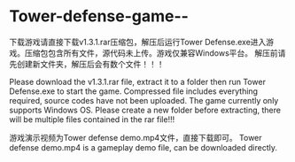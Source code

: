 # Tower-defense-game--
下载游戏请直接下载v1.3.1.rar压缩包，解压后运行Tower Defense.exe进入游戏。压缩包包含所有文件，源代码未上传。游戏仅兼容Windows平台。
解压前请先创建新文件夹，解压后会有数个文件！！！

Please download the v1.3.1.rar file, extract it to a folder then run Tower Defense.exe to start the game. Compressed file includes everything required, source codes have not been uploaded. The game currently only supports Windows OS.
Please create a new folder before extracting, there will be multiple files contained in the rar file!!!


游戏演示视频为Tower defense demo.mp4文件，直接下载即可。
Tower defense demo.mp4 is a gameplay demo file, can be downloaded directly.
